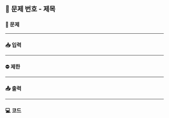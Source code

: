 ## 📝 문제 번호 - 제목

### 📌 문제


---

### 📥 입력


---

### ⛔ 제한  


---

### 📤 출력


---

### 💻 코드
```c

```
